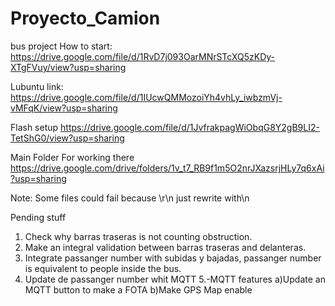 # Proyecto_Camion
bus project
How to start:
  https://drive.google.com/file/d/1RvD7j093OarMNrSTcXQ5zKDy-XTgFVuy/view?usp=sharing

Lubuntu link:
  https://drive.google.com/file/d/1IUcwQMMozoiYh4vhLy_iwbzmVj-vMFqK/view?usp=sharing

Flash setup
  https://drive.google.com/file/d/1JvfrakpagWiObqG8Y2gB9LI2-TetShG0/view?usp=sharing

Main Folder For working there
  https://drive.google.com/drive/folders/1v_t7_RB9f1m5O2nrJXazsrjHLy7q6xAi?usp=sharing

Note: Some files could fail because \r\n just rewrite with\n

Pending stuff
  1. Check why barras traseras is not counting obstruction. 
  2. Make an integral validation between barras traseras and delanteras.
  3. Integrate passanger number with subidas y bajadas, passanger number is equivalent to
  people inside the bus.
  4. Update de passanger number whit MQTT
  5.-MQTT features
     a)Update an MQTT button to make a FOTA
     b)Make GPS Map enable
